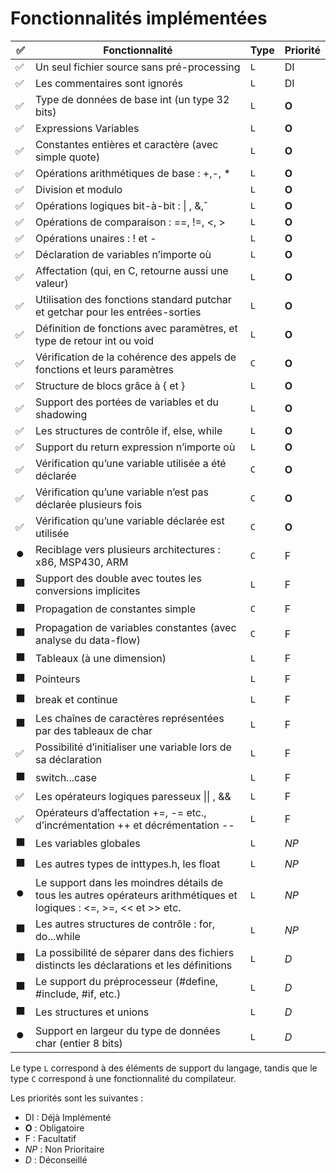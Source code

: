 # Fonctionnalités implémentées

| ✅   | Fonctionnalité                                                                                                       | Type | Priorité |
| --- | -------------------------------------------------------------------------------------------------------------------- | ---- | -------- |
| ✅   | Un seul fichier source sans pré-processing                                                                           | `L`    | DI       |
| ✅   | Les commentaires sont ignorés                                                                                        | `L`    | DI       |
| ✅   | Type de données de base int (un type 32 bits)                                                                        | `L`    | **O**    |
| ✅   | Expressions Variables                                                                                                | `L`    | **O**    |
| ✅   | Constantes entières et caractère (avec simple quote)                                                                 | `L`    | **O**    |
| ✅   | Opérations arithmétiques de base : +,-, *                                                                            | `L`    | **O**    |
| ✅   | Division et modulo                                                                                                   | `L`    | **O**    |
| ✅   | Opérations logiques bit-à-bit : \| , &,ˆ                                                                             | `L`    | **O**    |
| ✅   | Opérations de comparaison : ==, !=, <, >                                                                             | `L`    | **O**    |
| ✅   | Opérations unaires : ! et -                                                                                          | `L`    | **O**    |
| ✅   | Déclaration de variables n’importe où                                                                                | `L`    | **O**    |
| ✅   | Affectation (qui, en C, retourne aussi une valeur)                                                                   | `L`    | **O**    |
| ✅   | Utilisation des fonctions standard putchar et getchar pour les entrées-sorties                                       | `L`    | **O**    |
| ✅   | Définition de fonctions avec paramètres, et type de retour int ou void                                               | `L`    | **O**    |
| ✅   | Vérification de la cohérence des appels de fonctions et leurs paramètres                                             | `C`    | **O**    |
| ✅   | Structure de blocs grâce à { et }                                                                                    | `L`    | **O**    |
| ✅   | Support des portées de variables et du shadowing                                                                     | `L`    | **O**    |
| ✅   | Les structures de contrôle if, else, while                                                                           | `L`    | **O**    |
| ✅   | Support du return expression n’importe où                                                                            | `L`    | **O**    |
| ✅   | Vérification qu’une variable utilisée a été déclarée                                                                 | `C`    | **O**    |
| ✅   | Vérification qu’une variable n’est pas déclarée plusieurs fois                                                       | `C`    | **O**    |
| ✅   | Vérification qu’une variable déclarée est utilisée                                                                   | `C`    | **O**    |
| ⏺️   | Reciblage vers plusieurs architectures : x86, MSP430, ARM                                                            | `C`    | F        |
| ⬛   | Support des double avec toutes les conversions implicites                                                            | `L`    | F        |
| ⬛   | Propagation de constantes simple                                                                                     | `C`    | F        |
| ⬛   | Propagation de variables constantes (avec analyse du data-flow)                                                      | `C`    | F        |
| ⬛   | Tableaux (à une dimension)                                                                                           | `L`    | F        |
| ⬛   | Pointeurs                                                                                                            | `L`    | F        |
| ⬛   | break et continue                                                                                                    | `L`    | F        |
| ⬛   | Les chaînes de caractères représentées par des tableaux de char                                                      | `L`    | F        |
| ✅   | Possibilité d’initialiser une variable lors de sa déclaration                                                        | `L`    | F        |
| ⬛   | switch...case                                                                                                        | `L`    | F        |
| ✅   | Les opérateurs logiques paresseux \|\| , &&                                                                          | `L`    | F        |
| ✅   | Opérateurs d’affectation +=, -= etc., d’incrémentation ++ et décrémentation --                                       | `L`    | F        |
| ⬛   | Les variables globales                                                                                               | `L`    | _NP_     |
| ⬛   | Les autres types de inttypes.h, les float                                                                            | `L`    | _NP_     |
| ⏺️   | Le support dans les moindres détails de tous les autres opérateurs arithmétiques et logiques : <=, >=, << et >> etc. | `L`    | _NP_     |
| ⬛   | Les autres structures de contrôle : for, do...while                                                                  | `L`    | _NP_     |
| ⬛   | La possibilité de séparer dans des fichiers distincts les déclarations et les définitions                            | `L`    | _D_      |
| ⬛   | Le support du préprocesseur (#define, #include, #if, etc.)                                                           | `L`    | _D_      |
| ⬛   | Les structures et unions                                                                                             | `L`    | _D_      |
| ⏺️   | Support en largeur du type de données char (entier 8 bits)                                                           | `L`    | _D_      |

Le type `L` correspond à des éléments de support du langage, tandis que le type `C` correspond à une fonctionnalité du compilateur.

Les priorités sont les suivantes :
- DI : Déjà Implémenté
- **O** : Obligatoire
- F : Facultatif
- *NP* : Non Prioritaire
- *D* : Déconseillé
